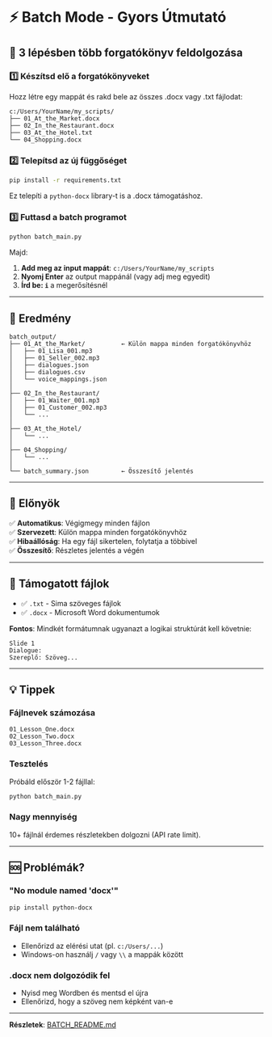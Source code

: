 # ⚡ Batch Mode - Gyors Útmutató

## 🎯 3 lépésben több forgatókönyv feldolgozása

### 1️⃣ Készítsd elő a forgatókönyveket

Hozz létre egy mappát és rakd bele az összes .docx vagy .txt fájlodat:

```
c:/Users/YourName/my_scripts/
├── 01_At_the_Market.docx
├── 02_In_the_Restaurant.docx
├── 03_At_the_Hotel.txt
└── 04_Shopping.docx
```

### 2️⃣ Telepítsd az új függőséget

```bash
pip install -r requirements.txt
```

Ez telepíti a `python-docx` library-t is a .docx támogatáshoz.

### 3️⃣ Futtasd a batch programot

```bash
python batch_main.py
```

Majd:
1. **Add meg az input mappát**: `c:/Users/YourName/my_scripts`
2. **Nyomj Enter** az output mappánál (vagy adj meg egyedit)
3. **Írd be: `i`** a megerősítésnél

---

## 📂 Eredmény

```
batch_output/
├── 01_At_the_Market/          ← Külön mappa minden forgatókönyvhöz
│   ├── 01_Lisa_001.mp3
│   ├── 01_Seller_002.mp3
│   ├── dialogues.json
│   ├── dialogues.csv
│   └── voice_mappings.json
│
├── 02_In_the_Restaurant/
│   ├── 01_Waiter_001.mp3
│   ├── 01_Customer_002.mp3
│   └── ...
│
├── 03_At_the_Hotel/
│   └── ...
│
├── 04_Shopping/
│   └── ...
│
└── batch_summary.json         ← Összesítő jelentés
```

---

## 🎨 Előnyök

✅ **Automatikus**: Végigmegy minden fájlon  
✅ **Szervezett**: Külön mappa minden forgatókönyvhöz  
✅ **Hibaállóság**: Ha egy fájl sikertelen, folytatja a többivel  
✅ **Összesítő**: Részletes jelentés a végén  

---

## 📝 Támogatott fájlok

- ✅ `.txt` - Sima szöveges fájlok
- ✅ `.docx` - Microsoft Word dokumentumok

**Fontos**: Mindkét formátumnak ugyanazt a logikai struktúrát kell követnie:
```
Slide 1
Dialogue:
Szereplő: Szöveg...
```

---

## 💡 Tippek

### Fájlnevek számozása
```
01_Lesson_One.docx
02_Lesson_Two.docx
03_Lesson_Three.docx
```

### Tesztelés
Próbáld először 1-2 fájllal:
```bash
python batch_main.py
```

### Nagy mennyiség
10+ fájlnál érdemes részletekben dolgozni (API rate limit).

---

## 🆘 Problémák?

### "No module named 'docx'"
```bash
pip install python-docx
```

### Fájl nem található
- Ellenőrizd az elérési utat (pl. `c:/Users/...`)
- Windows-on használj `/` vagy `\\` a mappák között

### .docx nem dolgozódik fel
- Nyisd meg Wordben és mentsd el újra
- Ellenőrizd, hogy a szöveg nem képként van-e

---

**Részletek**: [BATCH_README.md](BATCH_README.md)
